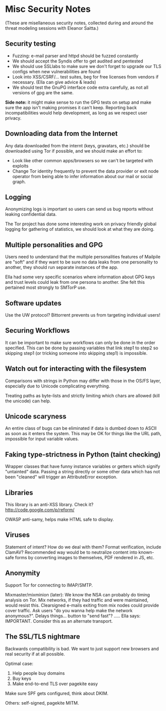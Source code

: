 # Misc Security Notes

(These are misellaneous security notes, collected during and
around the threat modeling sessions with Eleanor Saitta.)


## Security testing

* Fuzzing: e-mail parser and httpd should be fuzzed constantly
* We should accept the Syndis offer to get audited and pentested
* We should use SSLlabs to make sure we don't forget to upgrade
  our TLS configs when new vulnerabilities are found
* Look into XSS/CSRF/... test suites, beg for free licenses from
  vendors if necessary. (Ella can give advice & leads)
* We should test the GnuPG interface code extra carefully, as
  not all versions of gpg are the same.

**Side note:** it might make sense to run the GPG tests on setup and
make sure the app isn't making promises it can't keep.  Reporting back
incompatibilities would help development, as long as we respect user
privacy.


## Downloading data from the Internet

Any data downloaded from the internt (keys, gravatars, etc.) should
be downloaded using Tor if possible, and we should make an effort to:

* Look like other common apps/browsers so we can't be targeted with
  exploits
* Change Tor identity frequently to prevent the data provider or
  exit node operator from being able to infer information about our
  mail or social graph.


## Logging

Anonymizing logs is important so users can send us bug reports
without leaking confidential data.

The Tor project has done some interesting work on privacy friendly
global logging for gathering of statistics, we should look at what
they are doing.


## Multiple personalities and GPG

Users need to understand that the multiple personalities features of
Mailpile are "soft" and if they want to be sure no data leaks from one
personality to another, they should run separate instances of the app.

Ella had some very specific scenarios where information about GPG
keys and trust levels could leak from one persona to another. She
felt this pertained most strongly to SMTorP use.


## Software updates

Use the UW protocol? Bittorrent prevents us from targeting
individual users!


## Securing Workflows

It can be important to make sure workflows can only be done in
the order specified. This can be done by passing variables that
link step1 to step2 so skipping step1 (or tricking someone into
skipping step1) is impossible.


## Watch out for interacting with the filesystem

Comparisons with strings in Python may differ with those in the
OS/FS layer, especially due to Unicode complicating everything.

Treating paths as byte-lists and strictly limiting which chars
are allowed (kill the unicode) can help.


## Unicode scaryness

An entire class of bugs can be eliminated if data is dumbed down
to ASCII as soon as it enters the system. This may be OK for things
like the URL path, impossible for input variable values.


## Faking type-strictness in Python (taint checking)

Wrapper classes that have funny instance variables or getters
which signify "untainted" data.  Passing a string directly or
some other data which has not been "cleaned" will trigger an
AttributeError exception.


## Libraries

This library is an anti-XSS library. Check it? 
http://code.google.com/p/reform/

OWASP anti-samy, helps make HTML safe to display.


## Viruses

Statement of intent?  How do we deal with them?  Format verification,
include ClamAV?  Recommended way would be to neutralize content into
known-safe forms by converting images to themselves, PDF rendered in
JS, etc.


## Anonymity

Support Tor for connecting to IMAP/SMTP.

Mixmaster/mixminion (later): We know the NSA can probably do
timing analysis on Tor. Mix networks, if they had traffic and
were maintained, would resist this. Clearsigned e-mails
exiting from mix nodes could provide cover traffic. Ask users
"do you wanna help make the network anonymous?". Delays
things... button to "send fast"? ..... Ella says: IMPORTANT.
Consider this as an alternate transport.


## The SSL/TLS nightmare

Backwards compatibility is bad. We want to just support new browsers
and real security if at all possible.

Optimal case:

   1. Help people buy domains
   2. Buy keys
   3. Make end-to-end TLS over pagekite easy

Make sure SPF gets configured, think about DKIM.

Others: self-signed, pagekite MITM.


